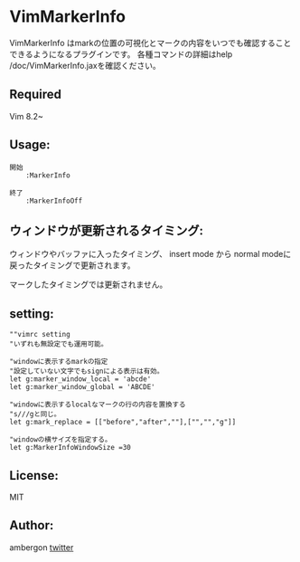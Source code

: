 VimMarkerInfo
=============
VimMarkerInfo はmarkの位置の可視化とマークの内容をいつでも確認することできるようになるプラグインです。
各種コマンドの詳細はhelp /doc/VimMarkerInfo.jaxを確認ください。

Required
------
Vim 8.2~

Usage:
------
```
開始
	:MarkerInfo

終了
	:MarkerInfoOff
```

ウィンドウが更新されるタイミング:
------
ウィンドウやバッファに入ったタイミング、
insert mode から normal modeに戻ったタイミングで更新されます。

マークしたタイミングでは更新されません。

setting:
------
```
""vimrc setting
"いずれも無設定でも運用可能。

"windowに表示するmarkの指定
"設定していない文字でもsignによる表示は有効。
let g:marker_window_local = 'abcde'
let g:marker_window_global = 'ABCDE'

"windowに表示するlocalなマークの行の内容を置換する
"s///gと同じ。
let g:mark_replace = [["before","after",""],["","","g"]]

"windowの横サイズを指定する。
let g:MarkerInfoWindowSize =30
```


License:
--------
MIT

Author:
-------
ambergon
[twitter](https://twitter.com/Sc_lFoxGon)
